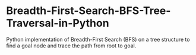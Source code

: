 # Breadth-First-Search-BFS-Tree-Traversal-in-Python
Python implementation of Breadth-First Search (BFS) on a tree structure to find a goal node and trace the path from root to goal.
